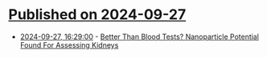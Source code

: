 # [Published on 2024-09-27](index.md)

* [2024-09-27, 16:29:00](https://soylentnews.org/article.pl?sid=24/09/26/1353235&from=rss) - [Better Than Blood Tests? Nanoparticle Potential Found For Assessing Kidneys](https://soylentnews.org/article.pl?sid=24/09/26/1353235&from=rss)
